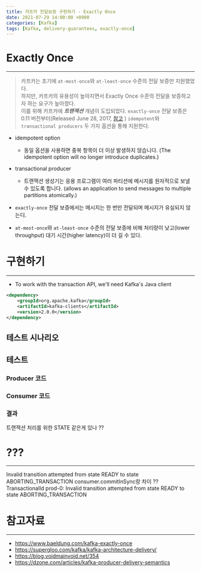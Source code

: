 ```yaml
---
title: 카프카 전달보증 구현하기 - Exactly Once
date: 2021-07-29 14:00:00 +0900
categories: [Kafka]
tags: [Kafka, delivery-guarantees, exactly-once]
---
```


# Exactly Once
---
> 카프카는 초기에 `at-most-once`와 `at-least-once` 수준의 전달 보증만 지원했었다. <br>
> 하지만, 카프카의 유용성이 높아지면서 Exactly Once 수준의 전달을 보증하고자 하는 요구가 높아졌다. <br>
> 이를 위해 카프카에 ***트랜잭션*** 개념이 도입되었다.
> `exactly-once` 전달 보증은 0.11 버전부터(Released June 28, 2017, [참고](https://kafka.apache.org/downloads) ) `idempotent`와 `transactional producers` 두 가지 옵션을 통해 지원한다.

- idempotent option
  - 동일 옵션을 사용하면 중복 항목이 더 이상 발생하지 않습니다. (The idempotent option will no longer introduce duplicates.)
- transactional producer
  - 트랜잭션 생성기는 응용 프로그램이 여러 파티션에 메시지를 원자적으로 보낼 수 있도록 합니다. (allows an application to send messages to multiple partitions atomically.)

- `exactly-once` 전달 보증에서는 메시지는 한 번만 전달되며 메시지가 유실되지 않는디.
- `at-most-once`와 `at-least-once` 수준의 전달 보증에 비해 처리량이 낮고(lower throughput) 대기 시간(higher latency)이 더 길 수 있다.

# 구현하기
---
- To work with the transaction API, we'll need Kafka's Java client

```xml
<dependency>
    <groupId>org.apache.kafka</groupId>
    <artifactId>kafka-clients</artifactId>
    <version>2.0.0</version>
</dependency>

```


## 테스트 시나리오

## 테스트

### Producer 코드

### Consumer 코드

### 결과

트랜잭션 처리를 위한 STATE 같은게 있나 ??

# ???
---
Invalid transition attempted from state READY to state ABORTING_TRANSACTION
consumer.commitInSync랑 차이 ??
TransactionalId prod-0: Invalid transition attempted from state READY to state ABORTING_TRANSACTION

# 참고자료
---
- https://www.baeldung.com/kafka-exactly-once
- https://supergloo.com/kafka/kafka-architecture-delivery/
- https://blog.voidmainvoid.net/354
- https://dzone.com/articles/kafka-producer-delivery-semantics
